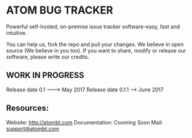 # ATOM BUG TRACKER

Powerful self-hosted, on-premise issue tracker software-easy, fast and intuitive.

You can help us, fork the repo and pull your changes. We believe in open source (We believe in you too). If you want to share, modify or 
release our software, please write our credits.
## WORK IN PROGRESS
Release date 0.1 ---> May 2017
Release date 0.1.1 --> June 2017



## Resources:
Website: http://atombt.com
Documentation: Cooming Soon
Mail: support@atombt.com

